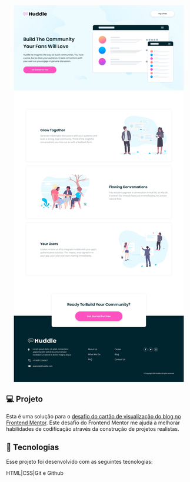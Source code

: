 <p align="center">
 <img src="./design/desktop-design.jpg" alt="Demonstração do projetos" widht=100% />
</p>

## 💻 Projeto
Esta é uma solução para o [desafio do cartão de visualização do blog no Frontend Mentor](https://www.frontendmentor.io/challenges/blog-preview-card-ckPaj01IcS). Este desafio do Frontend Mentor me ajuda a melhorar habilidades de codificação através da construção de projetos realistas.
## 🚀 Tecnologias
Esse projeto foi desenvolvido com as seguintes tecnologias:

HTML|CSS|Git e Github

